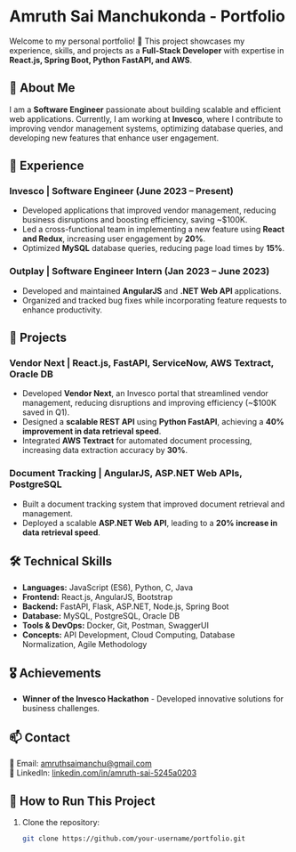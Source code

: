 # Amruth Sai Manchukonda - Portfolio  

Welcome to my personal portfolio! 🚀 This project showcases my experience, skills, and projects as a **Full-Stack Developer** with expertise in **React.js, Spring Boot, Python FastAPI, and AWS**.  

## 🌟 About Me  
I am a **Software Engineer** passionate about building scalable and efficient web applications. Currently, I am working at **Invesco**, where I contribute to improving vendor management systems, optimizing database queries, and developing new features that enhance user engagement.  

## 💼 Experience  

### **Invesco | Software Engineer (June 2023 – Present)**  
- Developed applications that improved vendor management, reducing business disruptions and boosting efficiency, saving ~$100K.  
- Led a cross-functional team in implementing a new feature using **React and Redux**, increasing user engagement by **20%**.  
- Optimized **MySQL** database queries, reducing page load times by **15%**.  

### **Outplay | Software Engineer Intern (Jan 2023 – June 2023)**  
- Developed and maintained **AngularJS** and **.NET Web API** applications.  
- Organized and tracked bug fixes while incorporating feature requests to enhance productivity.  

## 🚀 Projects  

### **Vendor Next | React.js, FastAPI, ServiceNow, AWS Textract, Oracle DB**  
- Developed **Vendor Next**, an Invesco portal that streamlined vendor management, reducing disruptions and improving efficiency (~$100K saved in Q1).  
- Designed a **scalable REST API** using **Python FastAPI**, achieving a **40% improvement in data retrieval speed**.  
- Integrated **AWS Textract** for automated document processing, increasing data extraction accuracy by **30%**.  

### **Document Tracking | AngularJS, ASP.NET Web APIs, PostgreSQL**  
- Built a document tracking system that improved document retrieval and management.  
- Deployed a scalable **ASP.NET Web API**, leading to a **20% increase in data retrieval speed**.  

## 🛠️ Technical Skills  
- **Languages:** JavaScript (ES6), Python, C, Java  
- **Frontend:** React.js, AngularJS, Bootstrap  
- **Backend:** FastAPI, Flask, ASP.NET, Node.js, Spring Boot  
- **Database:** MySQL, PostgreSQL, Oracle DB  
- **Tools & DevOps:** Docker, Git, Postman, SwaggerUI  
- **Concepts:** API Development, Cloud Computing, Database Normalization, Agile Methodology  

## 🎖️ Achievements  
- **Winner of the Invesco Hackathon** - Developed innovative solutions for business challenges.  

## 📫 Contact  
📧 Email: [amruthsaimanchu@gmail.com](mailto:amruthsaimanchu@gmail.com)  
🔗 LinkedIn: [linkedin.com/in/amruth-sai-5245a0203](https://www.linkedin.com/in/amruth-sai-5245a0203)  

## 🚀 How to Run This Project  
1. Clone the repository:  
   ```sh
   git clone https://github.com/your-username/portfolio.git
